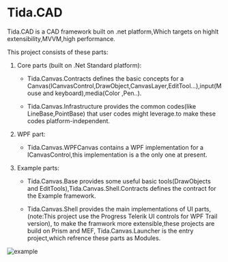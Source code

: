 # Tida.CAD
Tida.CAD is a CAD framework built on .net platform,Which targets on highlt extensibility,MVVM,high performance.

This project consists of these parts:

1. Core parts (built on .Net Standard platform):

 	- Tida.Canvas.Contracts defines the basic concepts for a Canvas(ICanvasControl,DrawObject,CanvasLayer,EditTool...),input(Mouse and keyboard),media(Color ,Pen..).
 
 	- Tida.Canvas.Infrastructure provides the common codes(like LineBase,PointBase) that user codes might leverage.to make these codes platform-independent.
		
2. WPF part: 

 	- Tida.Canvas.WPFCanvas contains a WPF implementation for a ICanvasControl,this implementation is a the only one at present.
 
		
3. Example parts:

 	- Tida.Canvas.Base provides some useful basic tools(DrawObjects and EditTools),Tida.Canvas.Shell.Contracts defines the contract for the Example framework. 

 	- Tida.Canvas.Shell provides the main implementations of UI parts,(note:This project use the Progress Telerik UI controls for WPF Trail version), to make the framwork more extensible,these projects are build on Prism and MEF, Tida.Canvas.Launcher is the entry project,which refrence these parts as Modules.


		
		
![example](Images/Line.JPG)

